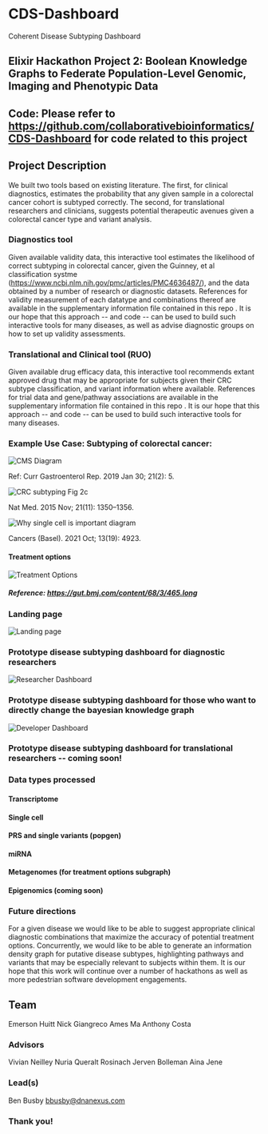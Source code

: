 # CDS-Dashboard
Coherent Disease Subtyping Dashboard

## Elixir Hackathon Project 2: Boolean Knowledge Graphs to Federate Population-Level Genomic, Imaging and Phenotypic Data

## Code: Please refer to https://github.com/collaborativebioinformatics/CDS-Dashboard for code related to this project

## Project Description

We built two tools based on existing literature.  The first, for clinical diagnostics, estimates the probability that any given sample in a colorectal cancer cohort is subtyped correctly.  The second, for translational researchers and clinicians, suggests potential therapeutic avenues given a colorectal cancer type and variant analysis.  

### Diagnostics tool

Given available validity data, this interactive tool estimates the likelihood of correct subtyping in colorectal cancer, given the Guinney, et al classification systme (https://www.ncbi.nlm.nih.gov/pmc/articles/PMC4636487/), and the data obtained by a number of research or diagnostic datasets.  References for validity measurement of each datatype and combinations thereof are available in the supplementary information file contained in this repo <link>.  It is our hope that this approach -- and code -- can be used to build such interactive tools for many diseases, as well as advise diagnostic groups on how to set up validity assessments.  

### Translational and Clinical tool (RUO)  

Given available drug efficacy data, this interactive tool recommends extant approved drug that may be appropriate for subjects given their CRC subtype classification, and variant information where available.  References for trial data and gene/pathway associations are available in the supplementary information file contained in this repo <link>.  It is our hope that this approach -- and code -- can be used to build such interactive tools for many diseases.  

### Example Use Case: Subtyping of colorectal cancer:

![CMS Diagram](https://github.com/collaborativebioinformatics/CDS-Dashboard/blob/main/nihms-1039672-f0002.jpeg)

Ref: Curr Gastroenterol Rep. 2019 Jan 30; 21(2): 5.

![CRC subtyping Fig 2c](https://github.com/collaborativebioinformatics/CDS-Dashboard/blob/main/Guinney_CRC_subtyping_Fig2c.png)

Nat Med. 2015 Nov; 21(11): 1350–1356.

![Why single cell is important diagram](https://github.com/collaborativebioinformatics/CDS-Dashboard/blob/main/cancers-13-04923-g001%2Cjpeg.jpeg)

Cancers (Basel). 2021 Oct; 13(19): 4923.

#### Treatment options

![Treatment Options](https://github.com/collaborativebioinformatics/CDS-Dashboard/blob/main/Treatment_options_for_subtypes.png)

##### Reference:  https://gut.bmj.com/content/68/3/465.long

### Landing page

![Landing page](https://github.com/collaborativebioinformatics/CDS-Dashboard/blob/main/New_Landing_Page.png)

### Prototype disease subtyping dashboard for diagnostic researchers

![Researcher Dashboard](https://github.com/collaborativebioinformatics/CDS-Dashboard/blob/main/Researchers_dashboard.png)

### Prototype disease subtyping dashboard for those who want to directly change the bayesian knowledge graph

![Developer Dashboard](https://github.com/collaborativebioinformatics/CDS-Dashboard/blob/main/Developers_dashboard.png)

### Prototype disease subtyping dashboard for translational researchers -- coming soon!

### Data types processed

#### Transcriptome
#### Single cell
#### PRS and single variants (popgen)
#### miRNA
#### Metagenomes (for treatment options subgraph)
#### Epigenomics (coming soon)

### Future directions

For a given disease we would like to be able to suggest appropriate clinical diagnostic combinations that maximize the accuracy of potential treatment options.  Concurrently, we would like to be able to generate an information density graph for putative disease subtypes, highlighting pathways and variants that may be especially relevant to subjects within them.  It is our hope that this work will continue over a number of hackathons as well as more pedestrian software development engagements.  

## Team

Emerson Huitt
Nick Giangreco
Ames Ma
Anthony Costa

### Advisors
Vivian Neilley 
Nuria Queralt Rosinach
Jerven Bolleman
Aina Jene

### Lead(s)

Ben Busby bbusby@dnanexus.com

### Thank you!
